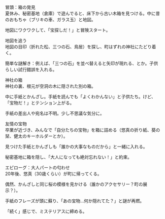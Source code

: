 冒頭：箱の発見  
夏休み、秘密基地（倉庫）で遊んでると、床下から古い木箱を見つける。中に昔のおもちゃ（ブリキの車、ガラス玉）と地図。  

地図にワクワクして、「宝探しだ！」と冒険スタート。

地図を追う  
地図の目印（折れた松、三つの石、鳥居）を探し、町はずれの神社にたどり着く。  

簡単な謎解き：例えば、「三つの石」を並べ替えると矢印が現れる、とか。子供らしい試行錯誤を入れる。

神社の箱  
神社の裏、根元が空洞の木に隠された別の箱。  

中に手紙とかんざし。手紙を読んでも「よくわかんない」と子供たち。けど、「宝物だ！」とテンション上がる。  

手紙の差出人や宛名は不明。少し不思議な気分に。

友情の宝物  
卒業が近づき、みんなで「自分たちの宝物」を箱に詰める（悠真の折り紙、葵の栞、健太のキーホルダーとか）。  

見つけた手紙とかんざしも「誰かの大事なものだから」と一緒に入れる。  

秘密基地に箱を隠し、「大人になっても絶対忘れない！」と約束。

エピローグ：大人パートの匂わせ  
20年後、悠真（30歳くらい）が町に帰ってくる。  

偶然、かんざしと同じ桜の模様を見かける（誰かのアクセサリー？町の展示？）。  

手紙のフレーズが頭に蘇り、「あの宝物…何か隠れてた？」と謎が再燃。  

「続く」感じで、ミステリアスに締める。

